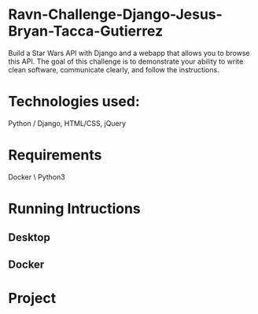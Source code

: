 # Ravn-Challenge-Django-Jesus-Bryan-Tacca-Gutierrez
Build a Star Wars API with Django and a webapp that allows you to browse this API. The goal of this challenge is to demonstrate your ability to write clean software, communicate clearly, and follow the instructions.

# Technologies used:
Python / Django, HTML/CSS, jQuery

# Requirements
Docker \\
Python3

# Running Intructions
## Desktop

## Docker

# Project

